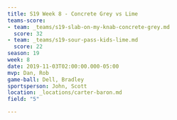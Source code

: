 ```yaml
---
title: S19 Week 8 - Concrete Grey vs Lime
teams-score:
- team: _teams/s19-slab-on-my-knab-concrete-grey.md
  score: 32
- team: _teams/s19-sour-pass-kids-lime.md
  score: 22
season: 19
week: 8
date: 2019-11-03T02:00:00.000-05:00
mvp: Dan, Rob
game-ball: Dell, Bradley
sportsperson: John, Scott
location: _locations/carter-baron.md
field: "5"

---
```

